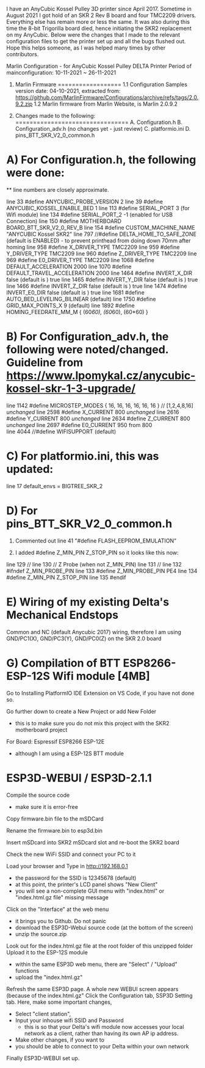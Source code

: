 I have an AnyCubic Kossel Pulley 3D printer since April 2017. Sometime in August 2021 I got hold of an SKR 2 Rev B board and four TMC2209 drivers. Everything else has remain more or less the same.
It was also during this time the 8-bit Trigorilla board died, hence initiating the SKR2 replacement on my AnyCubic. Below were the changes that I made to the relevant configuration files to get the printer set up and all the bugs flushed out. Hope this helps someone, as I was helped many times by other contributors.

Marlin Configuration - for AnyCubic Kossel Pulley DELTA Printer
Period of mainconfiguration: 10-11-2021 ~ 26-11-2021

1) Marlin Firmware
==================
1.1 Configuration Samples version date: 04-10-2021, extracted from: https://github.com/MarlinFirmware/Configurations/archive/refs/tags/2.0.9.2.zip
1.2 Marlin firmware from Marlin Website, is Marlin 2.0.9.2


2) Changes made to the following:
================================
A. Configuration.h
B. Configuration_adv.h (no changes yet - just review)
C. platformio.ini
D. pins_BTT_SKR_V2_0_common.h


A) For Configuration.h, the following were done:
================================================
** line numbers are closely approximate.

line 33 #define ANYCUBIC_PROBE_VERSION 2
line 39 #define ANYCUBIC_KOSSEL_ENABLE_BED 1
line 113 #define SERIAL_PORT 3 (for Wifi module)
line 134 #define SERIAL_PORT_2 -1 (enabled for USB Connection)
line 150 #define MOTHERBOARD BOARD_BTT_SKR_V2_0_REV_B
line 154 #define CUSTOM_MACHINE_NAME "ANYCUBIC Kossel SKR2"
line 797 //#define DELTA_HOME_TO_SAFE_ZONE (default is ENABLED) 
           - to prevent printhead from doing down 70mm after homing
line 958 #define X_DRIVER_TYPE  TMC2209
line 959 #define Y_DRIVER_TYPE  TMC2209
line 960 #define Z_DRIVER_TYPE  TMC2209
line 969 #define E0_DRIVER_TYPE TMC2209
line 1068 #define DEFAULT_ACCELERATION          2000
line 1070 #define DEFAULT_TRAVEL_ACCELERATION   2000
line 1464 #define INVERT_X_DIR false (default is ) true
line 1465 #define INVERT_Y_DIR false (default is ) true
line 1466 #define INVERT_Z_DIR false (default is ) true
line 1474 #define INVERT_E0_DIR false (default is ) true
line 1681 #define AUTO_BED_LEVELING_BILINEAR (default)
line 1750 #define GRID_MAX_POINTS_X 9 (default)
line 1892 #define HOMING_FEEDRATE_MM_M { (60*60), (60*60), (60*60) }

B) For Configuration_adv.h, the following were noted/changed.
   Guideline from https://www.lpomykal.cz/anycubic-kossel-skr-1-3-upgrade/
============================================================
line 1142 #define MICROSTEP_MODES { 16, 16, 16, 16, 16, 16 } // [1,2,4,8,16] *unchanged*
line 2598   #define X_CURRENT       800    *unchanged*
line 2616   #define Y_CURRENT       800    *unchanged*
line 2634   #define Z_CURRENT       800    *unchanged*
line 2697   #define E0_CURRENT      950    from 800      
line 4044   //#define WIFISUPPORT          (default)

C) For platformio.ini, this was updated:
====================================
line 17 default_envs = BIGTREE_SKR_2

D) For pins_BTT_SKR_V2_0_common.h
==================================
1) Commented out line 41 "#define FLASH_EEPROM_EMULATION" 

2) I added #define Z_MIN_PIN Z_STOP_PIN so it looks like this now:

line 129 //
line 130 // Z Probe (when not Z_MIN_PIN)
line 131 // 
line 132 #ifndef Z_MIN_PROBE_PIN
line 133  #define Z_MIN_PROBE_PIN                   PE4
line 134  #define Z_MIN_PIN Z_STOP_PIN
line 135 #endif

E) Wiring of my existing Delta's Mechanical Endstops
====================================================
Common and NC (default Anycubic 2017) wiring, therefore I am using GND/PC1(X), GND/PC3(Y), GND/PC0(Z) on the SKR 2.0 board


G) Compilation of BTT ESP8266-ESP-12S Wifi module [4MB]
==================================================
Go to Installing PlatformIO IDE Extension on VS Code, if you have not done so.

Go further down to create a New Project or add New Folder
- this is to make sure you do not mix this project with the SKR2 motherboard project

For Board: Espressif ESP8266 ESP-12E
 - although I am using a ESP-12S BTT module

ESP3D-WEBUI / ESP3D-2.1.1
=========================
Compile the source code
 - make sure it is error-free

Copy firmware.bin file to the mSDCard

Rename the firmware.bin to esp3d.bin

Insert mSDcard into SKR2 mSDcard slot and re-boot the SKR2 board

Check the new WiFi SSID and connect your PC to it

Load your browser and Type in http://192.168.0.1
 - the password for the SSID is 12345678 (default)
 - at this point, the printer's LCD panel shows "New Client"
 - you will see a non-complete GUI menu with "index.html" or "index.html.gz file" missing message

Click on the "Interface" at the web menu
 - it brings you to Github. Do not panic
 - download the ESP3D-Webui source code (at the bottom of the screen)
 - unzip the source.zip

Look out for the index.html.gz file at the root folder of this unzipped folder
Upload it to the ESP-12S module
 - within the same ESP3D web menu, there are "Select" / "Upload" functions
 - upload the "index.html.gz"

Refresh the same ESP3D page.
A whole new WEBUI screen appears (because of the index.html.gz"
Click the Configuration tab, SSP3D Setting tab.
Here, make some important changes, 
 - Select "client station", 
 - Input your inhouse wifi SSID and Password
   - this is so that your Delta's wifi module now accesses your local network as a client, rather than having its own AP ip address.
 - Make other changes, if you want to
 - you should be able to connect to your Delta within your own network

Finally ESP3D-WEBUI set up.

<!---
walterlootk/walterlootk is a ✨ special ✨ repository because its `README.md` (this file) appears on your GitHub profile.
You can click the Preview link to take a look at your changes.
--->
